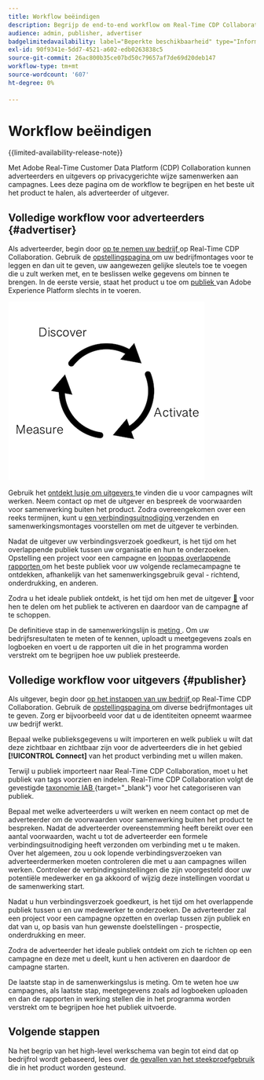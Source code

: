 ```yaml
---
title: Workflow beëindigen
description: Begrijp de end-to-end workflow om Real-Time CDP Collaboration als adverteerder of uitgever te gebruiken
audience: admin, publisher, advertiser
badgelimitedavailability: label="Beperkte beschikbaarheid" type="Informative" url="https://helpx.adobe.com/nl/legal/product-descriptions/real-time-customer-data-platform-collaboration.html newtab=true"
exl-id: 90f9341e-5dd7-4521-a602-edb0263838c5
source-git-commit: 26ac800b35ce07bd50c79657af7de69d20deb147
workflow-type: tm+mt
source-wordcount: '607'
ht-degree: 0%

---
```


# Workflow beëindigen

{{limited-availability-release-note}}

Met Adobe Real-Time Customer Data Platform (CDP) Collaboration kunnen adverteerders en uitgevers op privacygerichte wijze samenwerken aan campagnes. Lees deze pagina om de workflow te begrijpen en het beste uit het product te halen, als adverteerder of uitgever.

## Volledige workflow voor adverteerders {#advertiser}

Als adverteerder, begin door [ op te nemen uw bedrijf ](/help/guide/setup/onboard-organization.md) op Real-Time CDP Collaboration. Gebruik de [ opstellingspagina ](/help/guide/setup/setup-overview.md) om uw bedrijfmontages voor te leggen en dan uit te geven, uw aangewezen gelijke sleutels toe te voegen die u zult werken met, en te beslissen welke gegevens om binnen te brengen. In de eerste versie, staat het product u toe om [ publiek ](/help/guide/setup/onboard-audiences.md) van Adobe Experience Platform slechts in te voeren.

![ ontdekt, deel, maatregel voor adverteerders.](/help/assets/end-to-end-workflow/discover-activate-measure.png)

Gebruik het [ ontdekt lusje om uitgevers ](/help/guide/connect/discover-publishers.md) te vinden die u voor campagnes wilt werken. Neem contact op met de uitgever en bespreek de voorwaarden voor samenwerking buiten het product. Zodra overeengekomen over een reeks termijnen, kunt u [ een verbindingsuitnodiging ](/help/guide/connect/establishing-connections.md) verzenden en samenwerkingsmontages voorstellen om met de uitgever te verbinden.

Nadat de uitgever uw verbindingsverzoek goedkeurt, is het tijd om het overlappende publiek tussen uw organisatie en hun te onderzoeken. Opstelling een project voor een campagne en [ looppas overlappende rapporten ](/help/guide/collaborate/discover.md) om het beste publiek voor uw volgende reclamecampagne te ontdekken, afhankelijk van het samenwerkingsgebruik geval - richtend, onderdrukking, en anderen.

Zodra u het ideale publiek ontdekt, is het tijd om hen met de uitgever [&#128279;](/help/guide/collaborate/share.md) voor hen te delen om het publiek te activeren en daardoor van de campagne af te schoppen.

De definitieve stap in de samenwerkingslijn is [ meting ](/help/guide/collaborate/measure.md). Om uw bedrijfsresultaten te meten of te kennen, uploadt u meetgegevens zoals en logboeken en voert u de rapporten uit die in het programma worden verstrekt om te begrijpen hoe uw publiek presteerde.

## Volledige workflow voor uitgevers {#publisher}

Als uitgever, begin door [ op het instappen van uw bedrijf ](/help/guide/setup/onboard-organization.md) op Real-Time CDP Collaboration. Gebruik de [ opstellingspagina ](/help/guide/setup/setup-overview.md) om diverse bedrijfmontages uit te geven. Zorg er bijvoorbeeld voor dat u de identiteiten opneemt waarmee uw bedrijf werkt.

Bepaal welke publieksgegevens u wilt importeren en welk publiek u wilt dat deze zichtbaar en zichtbaar zijn voor de adverteerders die in het gebied **[!UICONTROL Connect]** van het product verbinding met u willen maken.

Terwijl u publiek importeert naar Real-Time CDP Collaboration, moet u het publiek van tags voorzien en indelen. Real-Time CDP Collaboration volgt de gevestigde [ taxonomie IAB ](https://www.iab.com/guidelines/content-taxonomy/){target="_blank"} voor het categoriseren van publiek.

Bepaal met welke adverteerders u wilt werken en neem contact op met de adverteerder om de voorwaarden voor samenwerking buiten het product te bespreken. Nadat de adverteerder overeenstemming heeft bereikt over een aantal voorwaarden, wacht u tot de adverteerder een formele verbindingsuitnodiging heeft verzonden om verbinding met u te maken. Over het algemeen, zou u ook lopende verbindingsverzoeken van adverteerdermerken moeten controleren die met u aan campagnes willen werken. Controleer de verbindingsinstellingen die zijn voorgesteld door uw potentiële medewerker en ga akkoord of wijzig deze instellingen voordat u de samenwerking start.

Nadat u hun verbindingsverzoek goedkeurt, is het tijd om het overlappende publiek tussen u en uw medewerker te onderzoeken. De adverteerder zal een project voor een campagne opzetten en overlap tussen zijn publiek en dat van u, op basis van hun gewenste doelstellingen - prospectie, onderdrukking en meer.

Zodra de adverteerder het ideale publiek ontdekt om zich te richten op een campagne en deze met u deelt, kunt u hen activeren en daardoor de campagne starten.

De laatste stap in de samenwerkingslus is meting. Om te weten hoe uw campagnes, als laatste stap, meetgegevens zoals ad logboeken uploaden en dan de rapporten in werking stellen die in het programma worden verstrekt om te begrijpen hoe het publiek uitvoerde.

## Volgende stappen

Na het begrip van het high-level werkschema van begin tot eind dat op bedrijfrol wordt gebaseerd, lees over [ de gevallen van het steekproefgebruik ](/help/guide/use-cases-benefits.md) die in het product worden gesteund.
